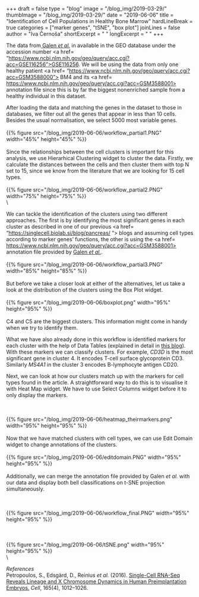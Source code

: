 +++
draft = false
type = "blog"
image = "/blog_img/2019-03-29/"
thumbImage = "/blog_img/2019-03-29/"
date = "2019-06-06"
title = "Identification of Cell Populations in Healthy Bone Marrow"
hardLineBreak = true 
categories = ["marker genes", "tSNE", "box plot"]
joinLines = false
author = "Iva Černoša"
shortExcerpt = " " 
longExcerpt = " " 
+++


The data from<a href= “https://www.sciencedirect.com/science/article/pii/S0092867419300947”> Galen  <i> et al.</i></a> in available in the GEO database under the accession number <a href= “https://www.ncbi.nlm.nih.gov/geo/query/acc.cgi?acc=GSE116256”>GSE116256</a>. We will be using the data from only one healthy patient <a href= “https://www.ncbi.nlm.nih.gov/geo/query/acc.cgi?acc=GSM3588000”> BM4 </a> and its <a href= https://www.ncbi.nlm.nih.gov/geo/query/acc.cgi?acc=GSM3588001> annotation file </a> since this is by far the biggest nonenriched sample from a healthy individual in this dataset. 
<br>

<!-- popravi tage, naslovno sliko, povzetke,...-->
<!-- dodaj uvod-->

After loading the data and matching the genes in the dataset to those in databases, we filter out all the genes that appear in less than 10 cells. Besides the usual normalisation, we select 5000 most variable genes. 
\
\
{{% figure src="/blog_img/2019-06-06/workflow_partial1.PNG" width="45%" height="45%" %}}
\
\
Since the relationships between the cell clusters is important for this analysis, we use Hierarhical Clustering widget to cluster the data. Firstly, we calculate the distances between the cells and then cluster them with top N set to 15, since we know from the literature that we are looking for 15 cell types. 
\
\
{{% figure src="/blog_img/2019-06-06/workflow_partial2.PNG" width="75%" height="75%" %}}
\
\
<!--mogoče še izpostavi, kako lahko vidiš na grafu, kako so povezane gruče med sabo-->
We can tackle the identification of the clusters using two different approaches. The first is by identifying the most significant genes in each cluster as described in one of our previous <a href= “https://singlecell.biolab.si/blog/pancreas/ “> blogs</a> and assuming cell types according to marker genes’ functions, the other is using the <a href= https://www.ncbi.nlm.nih.gov/geo/query/acc.cgi?acc=GSM3588001> annotation file </a> provided by <a href= “https://www.sciencedirect.com/science/article/pii/S0092867419300947”> Galen  <i> et al.</i></a>.
\
\
{{% figure src="/blog_img/2019-06-06/workflow_partial3.PNG" width="85%" height="85%" %}}
\
\
But before we take a closer look at either of the alternatives, let us take a look at the distribution of the clusters using the Box Plot widget. 
\
\
{{% figure src="/blog_img/2019-06-06/boxplot.png" width="95%" height="95%" %}}
\
\
C4 and C5 are the biggest clusters. This information might come in handy when we try to identify them.
<br>

What we have also already done in this workflow is identified markers for each cluster with the help of Data Tables (explained in detail in <a href= “https://singlecell.biolab.si/blog/pancreas/“> this blog</a>). With these markers we can classify clusters. For example, <i>CD3D</i> is the most significant gene in cluster 4. It encodes T-cell surface glycoprotein CD3. Similarly <i>MS4A1</i> in the cluster 3 encodes B-lymphocyte antigen CD20.
<br>

Next, we can look at how our clusters match up with the markers for cell types found in the article. A straightforward way to do this is to visualise it with Heat Map widget. We have to use Select Columns widget before it to only display the markers.
<!-- CCl5 je npr. marker za CTL in NK (clustra C1 in C2), CD3G pa večinoma za CTL, torej so C2 CTL. ALi naj raje cel heatmap ven vržem?-->
\
\
{{% figure src="/blog_img/2019-06-06/heatmap_theirmarkers.png" width="95%" height="95%" %}}
\
\
Now that we have matched clusters with cell types, we can use Edit Domain widget to change annotations of the clusters. 
\
\
{{% figure src="/blog_img/2019-06-06/editdomain.PNG" width="95%" height="95%" %}}
\
\
Additionally, we can merge the annotation file provided by Galen  <i> et al.</i></a> with our data and display both bell classifications on t-SNE projection simultaneously. 
<!-- kako moraš spremeniti anno file, da ga bere-->
\
\
{{% figure src="/blog_img/2019-06-06/workflow_final.PNG" width="95%" height="95%" %}}
\
\
\
\
{{% figure src="/blog_img/2019-06-06/tSNE.png" width="95%" height="95%" %}}
\
\


<!-- ali naj še na roko dopišem, kaj so preostale skupine?-->

<!-- dodaj zaključek-->

*References* 
\
Petropoulos, S., Edsgärd, D., Reinius <i>et al.</i> (2016). <a href=”https://www.cell.com/fulltext/S0092-8674(16)30280-X”>Single-Cell RNA-Seq Reveals Lineage and X Chromosome Dynamics in Human Preimplantation Embryos.</a> <i>Cell</i>, 165(4), 1012–1026.
<!-- popravi-->